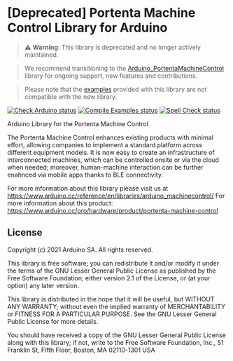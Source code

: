 # [Deprecated] Portenta Machine Control Library for Arduino

> ⚠️ **Warning**: This library is deprecated and no longer actively maintained.

> We recommend transitioning to the [Arduino_PortentaMachineControl](https://github.com/arduino-libraries/Arduino_PortentaMachineControl) library for ongoing support, new features and contributions.

> Please note that the [examples](./examples/) provided with this library are not compatible with the new library.

[![Check Arduino status](https://github.com/arduino-libraries/Arduino_MachineControl/actions/workflows/check-arduino.yml/badge.svg)](https://github.com/arduino-libraries/Arduino_MachineControl/actions/workflows/check-arduino.yml)
[![Compile Examples status](https://github.com/arduino-libraries/Arduino_MachineControl/actions/workflows/compile-examples.yml/badge.svg)](https://github.com/arduino-libraries/Arduino_MachineControl/actions/workflows/compile-examples.yml)
[![Spell Check status](https://github.com/arduino-libraries/Arduino_MachineControl/actions/workflows/spell-check.yml/badge.svg)](https://github.com/arduino-libraries/Arduino_MachineControl/actions/workflows/spell-check.yml)

Arduino Library for the Portenta Machine Control

The Portenta Machine Control enhances existing products with minimal effort, allowing companies to implement a standard platform across different equipment models. It is now easy to create an infrastructure of interconnected machines, which can be controlled onsite or via the cloud when needed; moreover, human-machine interaction can be further enahnced via mobile apps thanks to BLE connectivity.

For more information about this library please visit us at https://www.arduino.cc/reference/en/libraries/arduino_machinecontrol/
For more information about this product: https://www.arduino.cc/pro/hardware/product/portenta-machine-control

## License

Copyright (c) 2021 Arduino SA. All rights reserved.

This library is free software; you can redistribute it and/or
modify it under the terms of the GNU Lesser General Public
License as published by the Free Software Foundation; either
version 2.1 of the License, or (at your option) any later version.

This library is distributed in the hope that it will be useful,
but WITHOUT ANY WARRANTY; without even the implied warranty of
MERCHANTABILITY or FITNESS FOR A PARTICULAR PURPOSE. See the GNU
Lesser General Public License for more details.

You should have received a copy of the GNU Lesser General Public
License along with this library; if not, write to the Free Software
Foundation, Inc., 51 Franklin St, Fifth Floor, Boston, MA 02110-1301 USA
